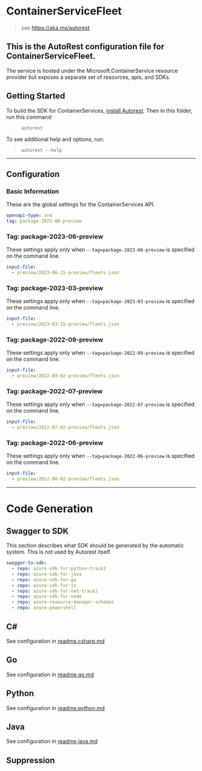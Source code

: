 # ContainerServiceFleet

> see https://aka.ms/autorest

## This is the AutoRest configuration file for ContainerServiceFleet.
The service is hosted under the Microsoft.ContainerService resource provider but exposes a separate set of resources, apis, and SDKs.

## Getting Started

To build the SDK for ContainerServices, [install Autorest](https://aka.ms/autorest/install). Then
in this folder, run this command:

> `autorest`

To see additional help and options, run:

> `autorest --help`

---

## Configuration

### Basic Information

These are the global settings for the ContainerServices API.

``` yaml
openapi-type: arm
tag: package-2023-06-preview
```


### Tag: package-2023-06-preview

These settings apply only when `--tag=package-2023-06-preview` is specified on the command line.

```yaml $(tag) == 'package-2023-06-preview'
input-file:
  - preview/2023-06-15-preview/fleets.json
```
### Tag: package-2023-03-preview

These settings apply only when `--tag=package-2023-03-preview` is specified on the command line.

``` yaml $(tag) == 'package-2023-03-preview'
input-file:
  - preview/2023-03-15-preview/fleets.json
```

### Tag: package-2022-09-preview

These settings apply only when `--tag=package-2022-09-preview` is specified on the command line.

``` yaml $(tag) == 'package-2022-09-preview'
input-file:
  - preview/2022-09-02-preview/fleets.json
```

### Tag: package-2022-07-preview

These settings apply only when `--tag=package-2022-07-preview` is specified on the command line.

``` yaml $(tag) == 'package-2022-07-preview'
input-file:
  - preview/2022-07-02-preview/fleets.json
```

### Tag: package-2022-06-preview

These settings apply only when `--tag=package-2022-06-preview` is specified on the command line.

``` yaml $(tag) == 'package-2022-06-preview'
input-file:
  - preview/2022-06-02-preview/fleets.json
```

---

# Code Generation

## Swagger to SDK

This section describes what SDK should be generated by the automatic system.
This is not used by Autorest itself.

``` yaml $(swagger-to-sdk)
swagger-to-sdk:
  - repo: azure-sdk-for-python-track2
  - repo: azure-sdk-for-java
  - repo: azure-sdk-for-go
  - repo: azure-sdk-for-js
  - repo: azure-sdk-for-net-track2
  - repo: azure-sdk-for-node
  - repo: azure-resource-manager-schemas
  - repo: azure-powershell
```

## C#

See configuration in [readme.csharp.md](./readme.csharp.md)

## Go

See configuration in [readme.go.md](./readme.go.md)

## Python

See configuration in [readme.python.md](./readme.python.md)

## Java

See configuration in [readme.java.md](./readme.java.md)

## Suppression
